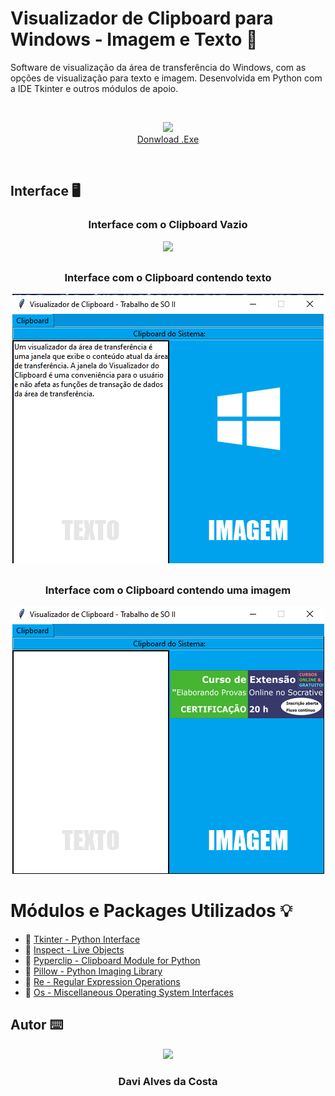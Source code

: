 # Visualizador de Clipboard para Windows - Imagem e Texto 💾
Software de visualização da área de transferência do Windows, com as opções de visualização para texto e imagem. Desenvolvida em Python com a IDE Tkinter e outros módulos de apoio. 


<br />
 <p align="center">
<a href="https://github.com/Davi4076018/Visualizador_de_Clipboard_para_Windows_-_Imagem_e_Texto/raw/main/dist/Visualizador%20de%20Clipboard%20-%20Sistemas%20operacionais%20II.rar" >
  <img src="https://raw.githubusercontent.com/Davi4076018/Melhorador_de_Imagens-Filtro-Boost/main/readme-images/Icon%20download.png" width = "100px"/>
  <br />
</a>
  <a href="https://github.com/Davi4076018/Visualizador_de_Clipboard_para_Windows_-_Imagem_e_Texto/raw/main/dist/Visualizador%20de%20Clipboard%20-%20Sistemas%20operacionais%20II.rar">Donwload .Exe</a>
  <br />
</p>
<br />


## Interface :desktop_computer:<br>

### <p align="center"> Interface com o Clipboard Vazio </p>
<p align="center">
  <img src="https://raw.githubusercontent.com/Davi4076018/Visualizador_de_Clipboard_para_Windows_-_Imagem_e_Texto/main/img-read/padr%C3%A3o.png" />
</p>

##

### <p align="center"> Interface com o Clipboard contendo texto </p>
<p align="center">
  <img src="https://raw.githubusercontent.com/Davi4076018/Visualizador_de_Clipboard_para_Windows_-_Imagem_e_Texto/main/img-read/imagemTexto.png" />
</p>

##

### <p align="center"> Interface com o Clipboard contendo uma imagem </p>
<p align="center">
  <img src="https://raw.githubusercontent.com/Davi4076018/Visualizador_de_Clipboard_para_Windows_-_Imagem_e_Texto/main/img-read/Imagem.png" />
</p>

# Módulos e Packages Utilizados 💡

- 🔗 [Tkinter - Python Interface](https://docs.python.org/3/library/tkinter.html)
- 🔗 [Inspect - Live Objects](https://docs.python.org/3/library/inspect.html)
- 🔗 [Pyperclip - Clipboard Module for Python](https://pypi.org/project/pyperclip/)
- 🔗 [Pillow - Python Imaging Library](https://pillow.readthedocs.io/en/stable/)
- 🔗 [Re - Regular Expression Operations](https://docs.python.org/3/library/re.html)
- 🔗 [Os - Miscellaneous Operating System Interfaces](https://docs.python.org/3/library/os.html)


## Autor ⌨️

<p align="center">
  <img src= "https://avatars.githubusercontent.com/u/89622689?v=4" width = "250px"></a>
  <h3 align="center">Davi Alves da Costa</h3>
</p>

